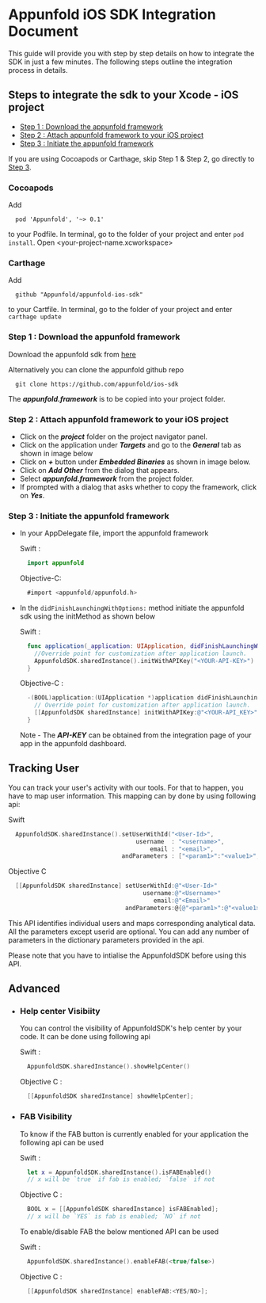 # Appunfold iOS SDK Integration Document

  This guide will provide you with step by step details on how to integrate the SDK in just a few minutes. The following steps outline the integration process in details.

  ## Steps to integrate the sdk to your Xcode - iOS project
  - [Step 1 : Download the appunfold framework](#step-1--download-the-appunfold-framework)
  - [Step 2 : Attach appunfold framework to your iOS project](#step-2--attach-appunfold-framework-to-your-ios-project)
  - [Step 3 : Initiate the appunfold framework](#step-3--initiate-the-appunfold-framework)

  If you are using Cocoapods or Carthage, skip Step 1 & Step 2, go directly to [Step 3](#Step-3--Initiate-the-appunfold-framework).

  ### Cocoapods
  Add 
  ```
    pod 'Appunfold', '~> 0.1'
  ``` 
  to your Podfile.
  In terminal, go to the folder of your project and enter ``pod install``. Open <your-project-name.xcworkspace>

  ### Carthage
  Add 
  ```
    github "Appunfold/appunfold-ios-sdk"
  ``` 
  to your Cartfile. In terminal, go to the folder of your project and enter ``carthage update``

### Step 1 : Download the appunfold framework
  Download the appunfold sdk from [here](http://console.appunfold.com)

  Alternatively you can clone the appunfold github repo
  ```
    git clone https://github.com/appunfold/ios-sdk
  ```
The ***appunfold.framework*** is to be copied into your project folder.

### Step 2 : Attach appunfold framework to your iOS project
- Click on the ***project*** folder on the project navigator panel.
- Click on the application under ***Targets*** and go to the ***General*** tab as shown in image below
- Click on ***+*** button under ***Embedded Binaries*** as shown in image below.
- Click on ***Add Other*** from the dialog that appears.
- Select ***appunfold.framework*** from the project folder. 
- If prompted with a dialog that asks whether to copy the framework, click on ***Yes***.

### Step 3 : Initiate the appunfold framework
- In your AppDelegate file, import the appunfold framework

  Swift :
  ```Swift
    import appunfold
  ```
  Objective-C:
  ```Objective-C 
    #import <appunfold/appunfold.h>
  ```

- In the `didFinishLaunchingWithOptions:` method initiate the appunfold sdk using the initMethod as shown below

  Swift :
  ```Swift
    func application(_application: UIApplication, didFinishLaunchingWithOptions launchOptions: [UIApplicationLaunchOptionsKey: Any]?) -> Bool {
      //Override point for customization after application launch.
      AppunfoldSDK.sharedInstance().initWithAPIKey("<YOUR-API-KEY>")
    } 
  ```

  Objective-C : 
  ```Objective-C
    -(BOOL)application:(UIApplication *)application didFinishLaunchingWithOptions:(NSDictionary *)launchOptions {
      // Override point for customization after application launch.
      [[AppunfoldSDK sharedInstance] initWithAPIKey:@"<YOUR-API_KEY>"];
    }
  ```
  Note - The ***API-KEY*** can be obtained from the integration page of your app in the appunfold dashboard.


## Tracking User

  You can track your user's activity with our tools. For that to happen, you have to map user information. This mapping can by done by using following api:

  Swift
  ```Swift
    AppunfoldSDK.sharedInstance().setUserWithId("<User-Id>", 
                                      username  : "<username>", 
                                          email : "<email>", 
                                  andParameters : ["<param1>":"<value1>","<param2>":"<value2>"])
  ```
  Objective C
  ```Objective-C
    [[AppunfoldSDK sharedInstance] setUserWithId:@"<User-Id>"
                                        username:@"<Username>"
                                           email:@"<Email>"
                                   andParameters:@{@"<param1>":@"<value1>",@"<param2>":@"<value2>"}];
  ```
  This API identifies individual users and maps corresponding analytical data. All the parameters except userid are optional. You can add any number of parameters in the dictionary parameters provided in the api.

  Please note that you have to intialise the AppunfoldSDK before using this API.

## Advanced
  - ### Help center Visibiity
    You can control the visibility of AppunfoldSDK's help center by your code. It can be done using following api

    Swift :
    ```Swift
      AppunfoldSDK.sharedInstance().showHelpCenter()
    ```

    Objective C :  
    ```Objective-C
      [[AppunfoldSDK sharedInstance] showHelpCenter];
    ``` 
  - ### FAB Visibility
    To know if the FAB button is currently enabled for your application the following api can be used

    Swift :
    ```Swift
      let x = AppunfoldSDK.sharedInstance().isFABEnabled() 
      // x will be `true` if fab is enabled; `false` if not
    ```

    Objective C :
    ```Objective-C
      BOOL x = [[AppunfoldSDK sharedInstance] isFABEnabled];
      // x will be `YES` is fab is enabled; `NO` if not
    ``` 

    To enable/disable FAB the below mentioned API can be used

    Swift : 
    ```Swift
      AppunfoldSDK.sharedInstance().enableFAB(<true/false>)
    ```

    Objective C :
    ```Objective-C
      [[AppunfoldSDK sharedInstance] enableFAB:<YES/NO>];
    ```
  